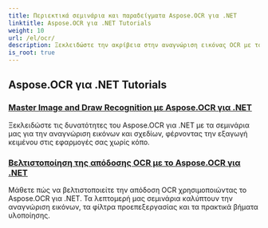 ```yaml
---
title: Περιεκτικά σεμινάρια και παραδείγματα Aspose.OCR για .NET
linktitle: Aspose.OCR για .NET Tutorials
weight: 10
url: /el/ocr/
description: Ξεκλειδώστε την ακρίβεια στην αναγνώριση εικόνας OCR με το Aspose.OCR για .NET. Εξερευνήστε μαθήματα σχετικά με τον υπολογισμό γωνίας λοξής, την αναγνώριση κειμένου, τη διαμόρφωση OCR και τη βελτιστοποίηση.
is_root: true
---
```

## Aspose.OCR για .NET Tutorials
### [Master Image and Draw Recognition με Aspose.OCR για .NET](./master-image-and-drawing-recognition/)
Ξεκλειδώστε τις δυνατότητες του Aspose.OCR για .NET με τα σεμινάρια μας για την αναγνώριση εικόνων και σχεδίων, φέρνοντας την εξαγωγή κειμένου στις εφαρμογές σας χωρίς κόπο.
### [Βελτιστοποίηση της απόδοσης OCR με το Aspose.OCR για .NET](./optimization-ocr/)
Μάθετε πώς να βελτιστοποιείτε την απόδοση OCR χρησιμοποιώντας το Aspose.OCR για .NET. Τα λεπτομερή μας σεμινάρια καλύπτουν την αναγνώριση εικόνων, τα φίλτρα προεπεξεργασίας και τα πρακτικά βήματα υλοποίησης.